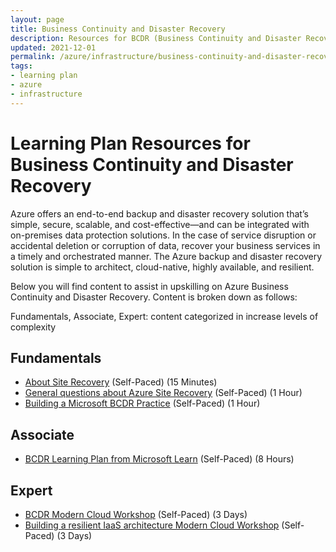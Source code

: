 ```yaml
---
layout: page
title: Business Continuity and Disaster Recovery
description: Resources for BCDR (Business Continuity and Disaster Recovery)
updated: 2021-12-01
permalink: /azure/infrastructure/business-continuity-and-disaster-recovery
tags: 
- learning plan
- azure
- infrastructure
---
```


# Learning Plan Resources for Business Continuity and Disaster Recovery

Azure offers an end-to-end backup and disaster recovery solution that’s simple, secure, scalable, and cost-effective—and can be integrated with on-premises data protection solutions. In the case of service disruption or accidental deletion or corruption of data, recover your business services in a timely and orchestrated manner. The Azure backup and disaster recovery solution is simple to architect, cloud-native, highly available, and resilient.

Below you will find content to assist in upskilling on Azure Business Continuity and Disaster Recovery. Content is broken down as follows:

Fundamentals, Associate, Expert: content categorized in increase levels of complexity

## Fundamentals

* [About Site Recovery](https://docs.microsoft.com/en-us/azure/site-recovery/site-recovery-overview) (Self-Paced) (15 Minutes)
* [General questions about Azure Site Recovery](https://docs.microsoft.com/en-us/azure/site-recovery/site-recovery-faq) (Self-Paced) (1 Hour)
* [Building a Microsoft BCDR Practice](https://assetsprod.microsoft.com/mpn/en-us/easy-play-button-build-an-azure-bcdr.pdf) (Self-Paced) (1 Hour)

## Associate

* [BCDR Learning Plan from Microsoft Learn](https://docs.microsoft.com/en-us/learn/paths/architect-migration-bcdr/) (Self-Paced) (8 Hours)

## Expert

* [BCDR Modern Cloud Workshop](https://github.com/Microsoft/MCW-Business-Continuity-and-Disaster-Recovery) (Self-Paced) (3 Days)
* [Building a resilient IaaS architecture Modern Cloud Workshop](https://github.com/Microsoft/MCW-Building-A-Resilient-IaaS-Architecture) (Self-Paced) (3 Days)
